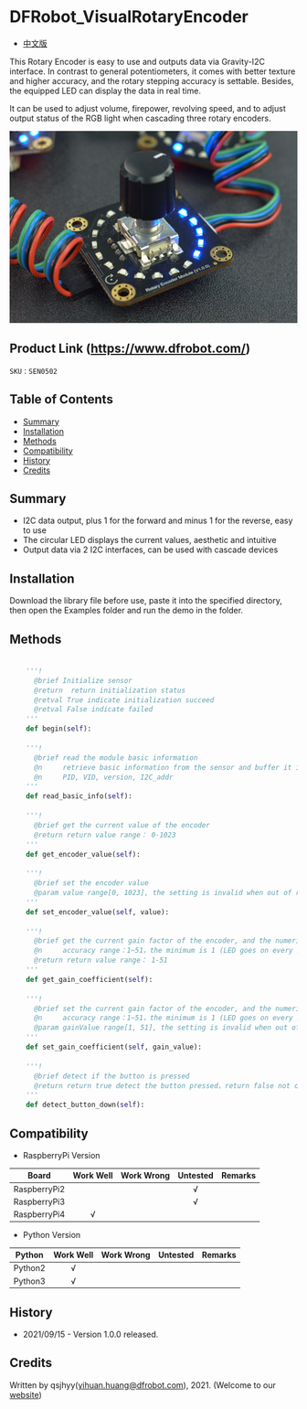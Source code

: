 # DFRobot_VisualRotaryEncoder
* [中文版](./README_CN.md)

This Rotary Encoder is easy to use and outputs data via Gravity-I2C interface. In contrast to general potentiometers, it comes with better texture and higher accuracy, and the rotary stepping accuracy is settable. Besides, the equipped LED can display the data in real time.

It can be used to adjust volume, firepower, revolving speed, and to adjust output status of the RGB light when cascading three rotary encoders.

![产品实物图](../../resources/images/VisualRotaryEncoder.png)


## Product Link (https://www.dfrobot.com/)
    SKU：SEN0502


## Table of Contents

* [Summary](#summary)
* [Installation](#installation)
* [Methods](#methods)
* [Compatibility](#compatibility)
* [History](#history)
* [Credits](#credits)


## Summary

* I2C data output, plus 1 for the forward and minus 1 for the reverse, easy to use <br>
* The circular LED displays the current values, aesthetic and intuitive <br>
* Output data via 2 I2C interfaces, can be used with cascade devices <br>


## Installation

Download the library file before use, paste it into the specified directory, then open the Examples folder and run the demo in the folder.

## Methods

```python

    '''!
      @brief Initialize sensor
      @return  return initialization status
      @retval True indicate initialization succeed
      @retval False indicate failed
    '''
    def begin(self):

    '''!
      @brief read the module basic information
      @n     retrieve basic information from the sensor and buffer it into a variable that stores information:
      @n     PID, VID, version, I2C_addr
    '''
    def read_basic_info(self):

    '''!
      @brief get the current value of the encoder
      @return return value range： 0-1023
    '''
    def get_encoder_value(self):

    '''!
      @brief set the encoder value
      @param value range[0, 1023], the setting is invalid when out of range
    '''
    def set_encoder_value(self, value):

    '''!
      @brief get the current gain factor of the encoder, and the numerical accuracy of turning one marker
      @n     accuracy range：1~51，the minimum is 1 (LED goes on every 2.5 turns), the maximum is 51 (LED goes on every one marker turn)
      @return return value range： 1-51
    '''
    def get_gain_coefficient(self):

    '''!
      @brief set the current gain factor of the encoder, and the numerical accuracy of turning one marker
      @n     accuracy range：1~51，the minimum is 1 (LED goes on every 2.5 turns), the maximum is 51 (LED goes on every one marker turn)
      @param gainValue range[1, 51], the setting is invalid when out of range
    '''
    def set_gain_coefficient(self, gain_value):

    '''!
      @brief detect if the button is pressed
      @return return true detect the button pressed，return false not detect the button pressed
    '''
    def detect_button_down(self):

```


## Compatibility

* RaspberryPi Version

| Board        | Work Well | Work Wrong | Untested | Remarks |
| ------------ | :-------: | :--------: | :------: | ------- |
| RaspberryPi2 |           |            |    √     |         |
| RaspberryPi3 |           |            |    √     |         |
| RaspberryPi4 |     √     |            |          |         |

* Python Version

| Python  | Work Well | Work Wrong | Untested | Remarks |
| ------- | :-------: | :--------: | :------: | ------- |
| Python2 |     √     |            |          |         |
| Python3 |     √     |            |          |         |


## History

- 2021/09/15 - Version 1.0.0 released.


## Credits

Written by qsjhyy(yihuan.huang@dfrobot.com), 2021. (Welcome to our [website](https://www.dfrobot.com/))
